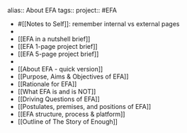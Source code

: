 alias:: About EFA
tags::
project:: #EFA
- #[[Notes to Self]]: remember internal vs external pages
-
- [[EFA in a nutshell brief]]
- [[EFA 1-page project brief]]
- [[EFA 5-page project brief]]
-
- [[About EFA - quick version]]
- [[Purpose, Aims & Objectives of EFA]]
- [[Rationale for EFA]]
- [[What EFA is and is NOT]]
- [[Driving Questions of EFA]]
- [[Postulates, premises, and positions of EFA]]
- [[EFA structure, process & platform]]
- [[Outline of The Story of Enough]]